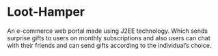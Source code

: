 # Loot-Hamper
An e-commerce web portal made using J2EE technology. Which sends surprise gifts to users on monthly subscriptions and also users can chat with their friends and can send gifts according to the individual’s choice.

